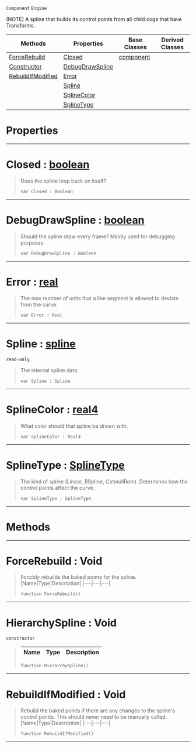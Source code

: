  `Component` `Engine`



(NOTE) A spline that builds its control points from all child cogs that have Transforms.

|Methods|Properties|Base Classes|Derived Classes|
|---|---|---|---|
|[ ForceRebuild](https://github.com/zeroengineteam/ZeroDocs/blob/master/code_reference/class_reference/hierarchyspline.markdown#forcerebuild-void)|[ Closed](https://github.com/zeroengineteam/ZeroDocs/blob/master/code_reference/class_reference/hierarchyspline.markdown#closed-zero-engine-docum)|[component](https://github.com/zeroengineteam/ZeroDocs/blob/master/code_reference/class_reference/component.markdown)| |
|[ Constructor](https://github.com/zeroengineteam/ZeroDocs/blob/master/code_reference/class_reference/hierarchyspline.markdown#hierarchyspline-void)|[ DebugDrawSpline](https://github.com/zeroengineteam/ZeroDocs/blob/master/code_reference/class_reference/hierarchyspline.markdown#debugdrawspline-zero-eng)| | |
|[ RebuildIfModified](https://github.com/zeroengineteam/ZeroDocs/blob/master/code_reference/class_reference/hierarchyspline.markdown#rebuildifmodified-void)|[ Error](https://github.com/zeroengineteam/ZeroDocs/blob/master/code_reference/class_reference/hierarchyspline.markdown#error-zero-engine-docume)| | |
| |[ Spline](https://github.com/zeroengineteam/ZeroDocs/blob/master/code_reference/class_reference/hierarchyspline.markdown#spline-zero-engine-docum)| | |
| |[ SplineColor](https://github.com/zeroengineteam/ZeroDocs/blob/master/code_reference/class_reference/hierarchyspline.markdown#splinecolor-zero-engine)| | |
| |[ SplineType](https://github.com/zeroengineteam/ZeroDocs/blob/master/code_reference/class_reference/hierarchyspline.markdown#splinetype-zero-engine-d)| | |


 #  Properties


---  
 #  Closed : [boolean](https://github.com/zeroengineteam/ZeroDocs/blob/master/code_reference/zilch_base_types/boolean.markdown)

> Does the spline loop back on itself?
> ``` lang=cpp, name=Zilch
> var Closed : Boolean


---  
 #  DebugDrawSpline : [boolean](https://github.com/zeroengineteam/ZeroDocs/blob/master/code_reference/zilch_base_types/boolean.markdown)

> Should the spline draw every frame? Mainly used for debugging purposes.
> ``` lang=cpp, name=Zilch
> var DebugDrawSpline : Boolean


---  
 #  Error : [real](https://github.com/zeroengineteam/ZeroDocs/blob/master/code_reference/zilch_base_types/real.markdown)

> The max number of units that a line segment is allowed to deviate from the curve.
> ``` lang=cpp, name=Zilch
> var Error : Real


---  
 #  Spline : [spline](https://github.com/zeroengineteam/ZeroDocs/blob/master/code_reference/class_reference/spline.markdown)

 `read-only`

> The internal spline data.
> ``` lang=cpp, name=Zilch
> var Spline : Spline


---  
 #  SplineColor : [real4](https://github.com/zeroengineteam/ZeroDocs/blob/master/code_reference/zilch_base_types/real4.markdown)

> What color should that spline be drawn with.
> ``` lang=cpp, name=Zilch
> var SplineColor : Real4


---  
 #  SplineType : [SplineType](https://github.com/zeroengineteam/ZeroDocs/blob/master/code_reference/enum_reference.markdown#splinetype)

> The kind of spline (Linear, BSpline, CatmullRom). Determines how the control points affect the curve.
> ``` lang=cpp, name=Zilch
> var SplineType : SplineType


---  
 #  Methods


---  
 #  ForceRebuild : Void

> Forcibly rebuilds the baked points for the spline.
> |Name|Type|Description|
> |---|---|---|
> ``` lang=cpp, name=Zilch
> function ForceRebuild()
> ``` 


---  
 #  HierarchySpline : Void

 `constructor`

> 
> |Name|Type|Description|
> |---|---|---|
> ``` lang=cpp, name=Zilch
> function HierarchySpline()
> ``` 


---  
 #  RebuildIfModified : Void

> Rebuild the baked points if there are any changes to the spline's control points. This should never need to be manually called.
> |Name|Type|Description|
> |---|---|---|
> ``` lang=cpp, name=Zilch
> function RebuildIfModified()
> ``` 


---  
 

 